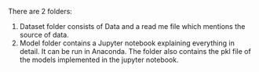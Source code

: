 There are 2 folders:

1. Dataset folder consists of Data and a read me file which mentions the source of data.
2. Model folder contains a Jupyter notebook explaining everything in detail. It can be run in Anaconda. The folder also contains the pkl file of the models implemented in the jupyter notebook.